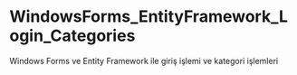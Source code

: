 # WindowsForms_EntityFramework_Login_Categories
 Windows Forms ve Entity Framework ile giriş işlemi ve kategori işlemleri
